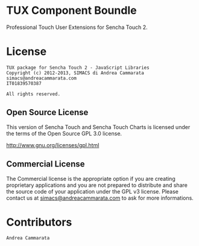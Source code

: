 # TUX Component Boundle
Professional Touch User Extensions for Sencha Touch 2.

# License

    TUX package for Sencha Touch 2 - JavaScript Libraries
	Copyright (c) 2012-2013, SIMACS di Andrea Cammarata
    simacs@andreacammarata.com 
    IT01839570387

    All rights reserved.

## Open Source License
This version of Sencha Touch and Sencha Touch Charts is licensed under the terms of the Open
Source GPL 3.0 license.

http://www.gnu.org/licenses/gpl.html

## Commercial License
The Commercial license is the appropriate option if you are creating proprietary applications and you are
not prepared to distribute and share the source code of your application under the
GPL v3 license.
Please contact us at simacs@andreacammarata.com to ask for more informations.

# Contributors

    Andrea Cammarata

